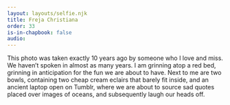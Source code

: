 ```yaml
---
layout: layouts/selfie.njk
title: Freja Christiana
order: 33
is-in-chapbook: false
audio: 
---
```

This photo was taken exactly 10 years ago by someone who I love and miss. We haven’t spoken in almost as many years. I am grinning atop a red bed, grinning in anticipation for the fun we are about to have. Next to me are two bowls, containing two cheap cream eclairs that barely fit inside, and an ancient laptop open on Tumblr, where we are about to source sad quotes placed over images of oceans, and subsequently laugh our heads off.
